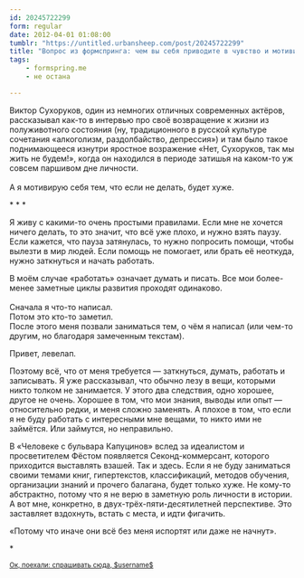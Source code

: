 ```yaml
---
id: 20245722299
form: regular
date: 2012-04-01 01:08:00
tumblr: "https://untitled.urbansheep.com/post/20245722299"
title: "Вопрос из формспринга: чем вы себя приводите в чувство и мотивируете?"
tags:
    - formspring.me
    - не остана

---
```


<p class="formspringmeAnswer">Виктор Сухоруков, один из немногих отличных современных актёров, рассказывал как-то в интервью про своё возвращение к жизни из полуживотного состояния (ну, традиционного в русской культуре сочетания «алкоголизм, раздолбайство, депрессия») и там было такое поднимающееся изнутри яростное возражение «Нет, Сухоруков, так мы жить не будем!», когда он находился в периоде затишья на каком-то уж совсем паршивом дне личности.<br/><br/>
А я мотивирую себя тем, что если не делать, будет хуже.</p>

<!-- more -->

<p>* * *</p>

<p>Я живу с какими-то очень простыми правилами. Если мне не хочется ничего делать, то это значит, что всё уже плохо, и нужно взять паузу. Если кажется, что пауза затянулась, то нужно попросить помощи, чтобы вылезти в мир людей. Если помощь не помогает, или брать её неоткуда, нужно заткнуться и начать работать.</p>

<p>В моём случае «работать» означает думать и писать. Все мои более-менее заметные циклы развития проходят одинаково.<br/><br/>
Сначала я что-то написал.<br/>
Потом это кто-то заметил.<br/>
После этого меня позвали заниматься тем, о чём я написал (или чем-то другим, но благодаря замеченным текстам).</p>

<p>Привет, левелап.</p>

<p>Поэтому всё, что от меня требуется — заткнуться, думать, работать и записывать. Я уже рассказывал, что обычно лезу в вещи, которыми никто толком не занимается. У этого два следствия, одно хорошее, другое не очень. Хорошее в том, что мои знания, выводы или опыт — относительно редки, и меня сложно заменять. А плохое в том, что если я не буду работать с интересными мне вещами, то никто ими не займётся. Или займутся, но неправильно.</p>

<p>В «Человеке с бульвара Капуцинов» вслед за идеалистом и просветителем Фёстом появляется Секонд-коммерсант, которого приходится выставлять взашей. Так и здесь. Если я не буду заниматься своими темами книг, гипертекстов, классификаций, методов обучения, организации знаний и прочего балагана, будет только хуже. Не кому-то абстрактно, потому что я не верю в заметную роль личности в истории. А вот мне, конкретно, в двух-трёх-пяти-десятилетней перспективе. Это заставляет вздохнуть, встать с места, и идти фигачить.</p>

<p>«Потому что иначе они всё без меня испортят или даже не начнут».</p>

<p>*</p>

<p class="formspringmeFooter">
    <small><a href="http://www.formspring.me/urbansheep?utm_medium=social&amp;utm_source=tumblr&amp;utm_campaign=shareanswer">Ок, поехали: спрашивать сюда, $username$</a></small>
</p>


